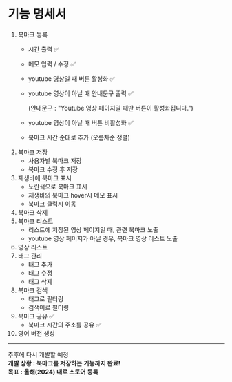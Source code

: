 # 기능 명세서
1. 북마크 등록 
    - 시간 출력 ✅
    - 메모 입력 / 수정 ✅
    - youtube 영상일 때 버튼 활성화 ✅
    - youtube 영상이 아닐 때 안내문구 출력 ✅

        (안내문구 : "Youtube 영상 페이지일 때만 버튼이 활성화됩니다.")
    - youtube 영상이 아닐 때 버튼 비활성화 ✅
    - 북마크 시간 순대로 추가 (오름차순 정렬)
2. 북마크 저장
    - 사용자별 북마크 저장
    - 북마크 수정 후 저장
3. 재생바에 북마크 표시
    - 노란색으로 북마크 표시
    - 재생바의 북마크 hover시 메모 표시
    - 북마크 클릭시 이동
4. 북마크 삭제
5. 북마크 리스트
    - 리스트에 저장된 영상 페이지일 때, 관련 북마크 노출
    - youtube 영상 페이지가 아닐 경우, 북마크 영상 리스트 노출
6. 영상 리스트
7. 태그 관리
    - 태그 추가
    - 태그 수정
    - 태그 삭제
8. 북마크 검색
    - 태그로 필터링
    - 검색어로 필터링
9. 북마크 공유 ✅
    - 북마크 시간의 주소를 공유 ✅
10. 영어 버전 생성
---
추후에 다시 개발할 예정
<br> **개발 상황 : 북마크를 저장하는 기능까지 완료!**
<br> **목표 : 올해(2024) 내로 스토어 등록**